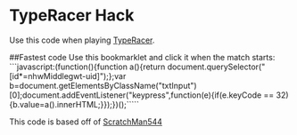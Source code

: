 # TypeRacer Hack
Use this code when playing [TypeRacer](http://play.typeracer.com/).

##Fastest code
Use this bookmarklet and click it when the match starts:<br/>
```javascript:(function(){function a(){return document.querySelector("[id*=nhwMiddlegwt-uid]");};var b=document.getElementsByClassName("txtInput")[0];document.addEventListener("keypress",function(e){if(e.keyCode == 32){b.value=a().innerHTML;}});})();`````

This code is based off of [ScratchMan544](https://github.com/ScratchMan544/typeracer-hack)
